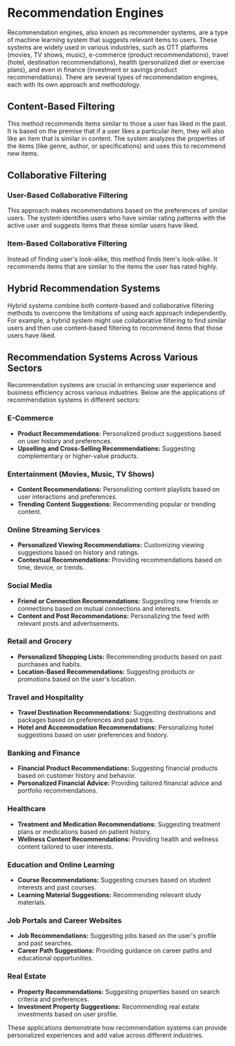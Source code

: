 # Recommendation Engines

Recommendation engines, also known as recommender systems, are a type of machine learning system that suggests relevant items to users. These systems are widely used in various industries, such as OTT platforms (movies, TV shows, music), e-commerce (product recommendations), travel (hotel, destination recommendations), health (personalized diet or exercise plans), and even in finance (investment or savings product recommendations). There are several types of recommendation engines, each with its own approach and methodology.

## Content-Based Filtering

This method recommends items similar to those a user has liked in the past. It is based on the premise that if a user likes a particular item, they will also like an item that is similar in content. The system analyzes the properties of the items (like genre, author, or specifications) and uses this to recommend new items.

## Collaborative Filtering

### User-Based Collaborative Filtering

This approach makes recommendations based on the preferences of similar users. The system identifies users who have similar rating patterns with the active user and suggests items that these similar users have liked.

### Item-Based Collaborative Filtering

Instead of finding user's look-alike, this method finds item's look-alike. It recommends items that are similar to the items the user has rated highly.

## Hybrid Recommendation Systems

Hybrid systems combine both content-based and collaborative filtering methods to overcome the limitations of using each approach independently. For example, a hybrid system might use collaborative filtering to find similar users and then use content-based filtering to recommend items that those users have liked.


## Recommendation Systems Across Various Sectors

Recommendation systems are crucial in enhancing user experience and business efficiency across various industries. Below are the applications of recommendation systems in different sectors:

### E-Commerce
- **Product Recommendations:** Personalized product suggestions based on user history and preferences.
- **Upselling and Cross-Selling Recommendations:** Suggesting complementary or higher-value products.

### Entertainment (Movies, Music, TV Shows)
- **Content Recommendations:** Personalizing content playlists based on user interactions and preferences.
- **Trending Content Suggestions:** Recommending popular or trending content.

### Online Streaming Services
- **Personalized Viewing Recommendations:** Customizing viewing suggestions based on history and ratings.
- **Contextual Recommendations:** Providing recommendations based on time, device, or trends.

### Social Media
- **Friend or Connection Recommendations:** Suggesting new friends or connections based on mutual connections and interests.
- **Content and Post Recommendations:** Personalizing the feed with relevant posts and advertisements.

### Retail and Grocery
- **Personalized Shopping Lists:** Recommending products based on past purchases and habits.
- **Location-Based Recommendations:** Suggesting products or promotions based on the user's location.

### Travel and Hospitality
- **Travel Destination Recommendations:** Suggesting destinations and packages based on preferences and past trips.
- **Hotel and Accommodation Recommendations:** Personalizing hotel suggestions based on user preferences and history.

### Banking and Finance
- **Financial Product Recommendations:** Suggesting financial products based on customer history and behavior.
- **Personalized Financial Advice:** Providing tailored financial advice and portfolio recommendations.

### Healthcare
- **Treatment and Medication Recommendations:** Suggesting treatment plans or medications based on patient history.
- **Wellness Content Recommendations:** Providing health and wellness content tailored to user interests.

### Education and Online Learning
- **Course Recommendations:** Suggesting courses based on student interests and past courses.
- **Learning Material Suggestions:** Recommending relevant study materials.

### Job Portals and Career Websites
- **Job Recommendations:** Suggesting jobs based on the user's profile and past searches.
- **Career Path Suggestions:** Providing guidance on career paths and educational opportunities.

### Real Estate
- **Property Recommendations:** Suggesting properties based on search criteria and preferences.
- **Investment Property Suggestions:** Recommending real estate investments based on user profile.


These applications demonstrate how recommendation systems can provide personalized experiences and add value across different industries.
